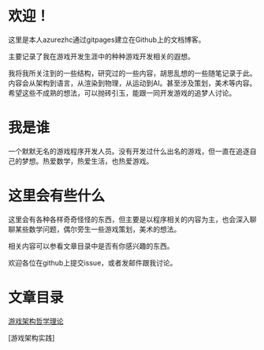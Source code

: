# 欢迎！


这里是本人azurezhc通过gitpages建立在Github上的文档博客。

主要记录了我在游戏开发生涯中的种种游戏开发相关的遐想。

我将我所关注到的一些结构，研究过的一些内容，胡思乱想的一些随笔记录于此。内容会从架构到语言，从渲染到物理，从运动到AI。甚至涉及策划，美术等内容。希望这些不成熟的想法，可以抛砖引玉，能跟一同开发游戏的追梦人讨论。

# 我是谁

一个默默无名的游戏程序开发人员。没有开发过什么出名的游戏，但一直在追逐自己的梦想。热爱数学，热爱生活，也热爱游戏。

# 这里会有些什么

这里会有各种各样奇奇怪怪的东西，但主要是以程序相关的内容为主，也会深入聊聊某些数学问题，偶尔旁生一些游戏策划，美术的想法。

相关内容可以参看文章目录中是否有你感兴趣的东西。

欢迎各位在github上提交issue，或者发邮件跟我讨论。

# 文章目录

[游戏架构哲学理论](./Documents/游戏架构理论/游戏架构哲学理论.md)

[游戏架构实践]
